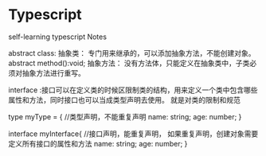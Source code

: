 # Typescript

self-learning typescript Notes

abstract class: 抽象类： 专门用来继承的，可以添加抽象方法，不能创建对象。
abstract method():void; 抽象方法： 没有方法体，只能定义在抽象类中，子类必须对抽象方法进行重写。

interface :接口可以在定义类的时候区限制类的结构，用来定义一个类中包含哪些属性和方法，同时接口也可以当成类型声明去使用。
就是对类的限制和规范

type myType = { //类型声明，不能重复声明
name: string;
age: number;
}

interface myInterface{ //接口声明，能重复声明， 如果重复声明，创建对象需要定义所有接口的属性和方法
name: string;
age: number;
}

